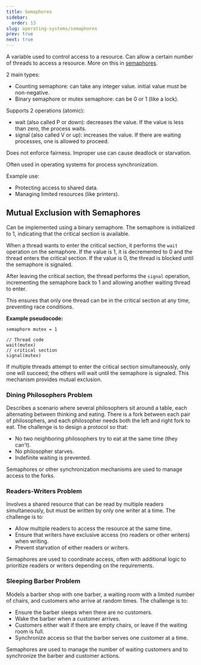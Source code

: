 ```yaml
---
title: Semaphores
sidebar:
  order: 13
slug: operating-systems/semaphores
prev: true
next: true
---
```


A variable used to control access to a resource. Can allow a certain number of threads to access a resource. More on this in [semaphores](/operating-systems/semaphores).

2 main types:
- Counting semaphore: can take any integer value. initial value must be non-negative.
- Binary semaphore or mutex semaphore: can be 0 or 1 (like a lock).

Supports 2 operations (atomic):
- wait (also called P or down): decreases the value. If the value is less than zero, the process waits.
- signal (also called V or up): increases the value. If there are waiting processes, one is allowed to proceed.

Does not enforce fairness. Improper use can cause deadlock or starvation.

Often used in operating systems for process synchronization.

Example use:
- Protecting access to shared data.
- Managing limited resources (like printers).

## Mutual Exclusion with Semaphores

Can be implemented using a binary semaphore. The semaphore is initialized to 1, indicating that the critical section is available.

When a thread wants to enter the critical section, it performs the `wait` operation on the semaphore. If the value is 1, it is decremented to 0 and the thread enters the critical section. If the value is 0, the thread is blocked until the semaphore is signaled.

After leaving the critical section, the thread performs the `signal` operation, incrementing the semaphore back to 1 and allowing another waiting thread to enter.

This ensures that only one thread can be in the critical section at any time, preventing race conditions.

**Example pseudocode:**

```
semaphore mutex = 1

// Thread code
wait(mutex)
// critical section
signal(mutex)
```

If multiple threads attempt to enter the critical section simultaneously, only one will succeed; the others will wait until the semaphore is signaled. This mechanism provides mutual exclusion.



### Dining Philosophers Problem

Describes a scenario where several philosophers sit around a table, each alternating between thinking and eating. There is a fork between each pair of philosophers, and each philosopher needs both the left and right fork to eat. The challenge is to design a protocol so that:

- No two neighboring philosophers try to eat at the same time (they can't).
- No philosopher starves.
- Indefinite waiting is prevented.

Semaphores or other synchronization mechanisms are used to manage access to the forks.

### Readers-Writers Problem

Involves a shared resource that can be read by multiple readers simultaneously, but must be written by only one writer at a time. The challenge is to:

- Allow multiple readers to access the resource at the same time.
- Ensure that writers have exclusive access (no readers or other writers) when writing.
- Prevent starvation of either readers or writers.

Semaphores are used to coordinate access, often with additional logic to prioritize readers or writers depending on the requirements.

### Sleeping Barber Problem

Models a barber shop with one barber, a waiting room with a limited number of chairs, and customers who arrive at random times. The challenge is to:

- Ensure the barber sleeps when there are no customers.
- Wake the barber when a customer arrives.
- Customers either wait if there are empty chairs, or leave if the waiting room is full.
- Synchronize access so that the barber serves one customer at a time.

Semaphores are used to manage the number of waiting customers and to synchronize the barber and customer actions.
